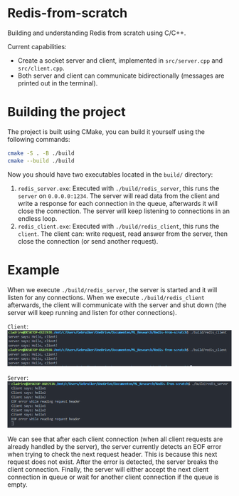 # Redis-from-scratch
Building and understanding Redis from scratch using C/C++.

Current capabilities:
- Create a socket server and client, implemented in `src/server.cpp` and `src/client.cpp`.
- Both server and client can communicate bidirectionally (messages are printed out in the terminal).
 
# Building the project
The project is built using CMake, you can build it yourself using the following commands:
```sh
cmake -S . -B ./build
cmake --build ./build
```

Now you should have two executables located in the `build/` directory:
1) `redis_server.exe`: Executed with `./build/redis_server`, this runs the `server` on `0.0.0.0:1234`. The server will read data from the client and write a response for each connection in the queue, afterwards it will close the connection. The server will keep listening to connections in an endless loop.
2) `redis_client.exe`: Executed with `./build/redis_client`, this runs the `client`. The client can: write request, read answer from the server, then close the connection (or send another request).

# Example
When we execute `./build/redis_server`, the server is started and it will listen for any connections. When we execute `./build/redis_client` afterwards, the client will communicate with the server and shut down (the server will keep running and listen for other connections).

`Client`:
![client example](readme_img/client_example.PNG)

`Server`:
![server example](readme_img/server_example.PNG)

We can see that after each client connection (when all client requests are already handled by the server), the server currently detects an EOF error when trying to check the next request header. This is because this next request does not exist. After the error is detected, the server breaks the client connection. Finally, the server will either accept the next client connection in queue or wait for another client connection if the queue is empty.

